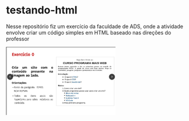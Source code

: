 # testando-html

Nesse repositório fiz um exercício da faculdade de ADS, onde a atividade envolve criar um código simples em HTML baseado nas direções do professor

<img src="imagem-atividade.png" alt="Minha Imagem" width="300">
